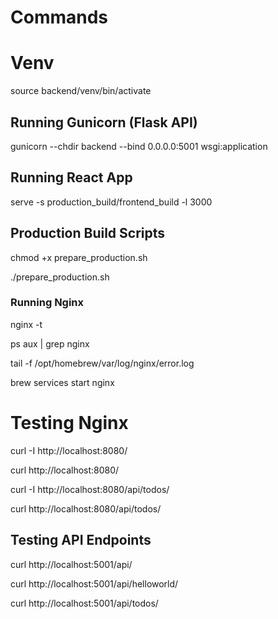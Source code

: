 # Commands


# Venv

source backend/venv/bin/activate


## Running Gunicorn (Flask API)

gunicorn --chdir backend --bind 0.0.0.0:5001 wsgi:application


## Running React App

serve -s production_build/frontend_build -l 3000


## Production Build Scripts

chmod +x prepare_production.sh

./prepare_production.sh


### Running Nginx

nginx -t

ps aux | grep nginx

tail -f /opt/homebrew/var/log/nginx/error.log

brew services start nginx


# Testing Nginx

curl -I http://localhost:8080/

curl http://localhost:8080/

curl -I http://localhost:8080/api/todos/

curl http://localhost:8080/api/todos/



## Testing API Endpoints

curl http://localhost:5001/api/

curl http://localhost:5001/api/helloworld/

curl http://localhost:5001/api/todos/
